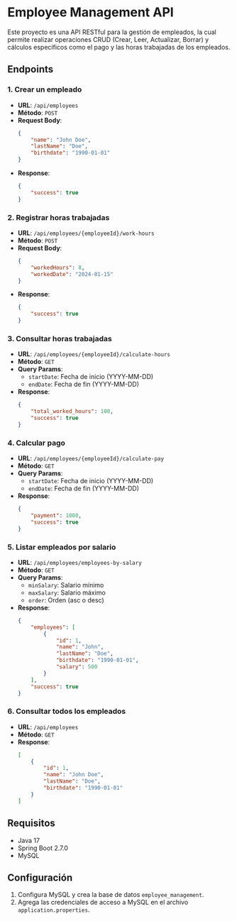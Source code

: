 # Employee Management API

Este proyecto es una API RESTful para la gestión de empleados, la cual permite realizar operaciones CRUD (Crear, Leer, Actualizar, Borrar) y cálculos específicos como el pago y las horas trabajadas de los empleados.

## Endpoints

### 1. Crear un empleado
- **URL**: `/api/employees`
- **Método**: `POST`
- **Request Body**:
    ```json
    {
        "name": "John Doe",
        "lastName": "Doe",
        "birthdate": "1990-01-01"
    }
    ```
- **Response**:
    ```json
    {
        "success": true
    }
    ```

### 2. Registrar horas trabajadas
- **URL**: `/api/employees/{employeeId}/work-hours`
- **Método**: `POST`
- **Request Body**:
    ```json
    {
        "workedHours": 8,
        "workedDate": "2024-01-15"
    }
    ```
- **Response**:
    ```json
    {
        "success": true
    }
    ```

### 3. Consultar horas trabajadas
- **URL**: `/api/employees/{employeeId}/calculate-hours`
- **Método**: `GET`
- **Query Params**:
    - `startDate`: Fecha de inicio (YYYY-MM-DD)
    - `endDate`: Fecha de fin (YYYY-MM-DD)
- **Response**:
    ```json
    {
        "total_worked_hours": 100,
        "success": true
    }
    ```

### 4. Calcular pago
- **URL**: `/api/employees/{employeeId}/calculate-pay`
- **Método**: `GET`
- **Query Params**:
    - `startDate`: Fecha de inicio (YYYY-MM-DD)
    - `endDate`: Fecha de fin (YYYY-MM-DD)
- **Response**:
    ```json
    {
        "payment": 1000,
        "success": true
    }
    ```

### 5. Listar empleados por salario
- **URL**: `/api/employees/employees-by-salary`
- **Método**: `GET`
- **Query Params**:
    - `minSalary`: Salario mínimo
    - `maxSalary`: Salario máximo
    - `order`: Orden (asc o desc)
- **Response**:
    ```json
    {
        "employees": [
            {
                "id": 1,
                "name": "John",
                "lastName": "Doe",
                "birthdate": "1990-01-01",
                "salary": 500
            }
        ],
        "success": true
    }
    ```

### 6. Consultar todos los empleados
- **URL**: `/api/employees`
- **Método**: `GET`
- **Response**:
    ```json
    [
        {
            "id": 1,
            "name": "John Doe",
            "lastName": "Doe",
            "birthdate": "1990-01-01"
        }
    ]
    ```

## Requisitos

- Java 17
- Spring Boot 2.7.0
- MySQL

## Configuración

1. Configura MySQL y crea la base de datos `employee_management`.
2. Agrega las credenciales de acceso a MySQL en el archivo `application.properties`.



